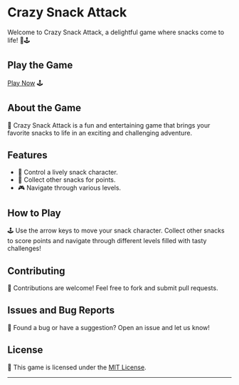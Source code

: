 # Crazy Snack Attack

Welcome to Crazy Snack Attack, a delightful game where snacks come to life! 🍿🕹️

## Play the Game

[Play Now](https://aryan0-1maurya.github.io/crazy-snack-attack/) 🕹️

## About the Game

📜 Crazy Snack Attack is a fun and entertaining game that brings your favorite snacks to life in an exciting and challenging adventure.

## Features

- 🍿 Control a lively snack character.
- 🌮 Collect other snacks for points.
- 🎮 Navigate through various levels.

## How to Play

🕹️ Use the arrow keys to move your snack character. Collect other snacks to score points and navigate through different levels filled with tasty challenges!

## Contributing

🤝 Contributions are welcome! Feel free to fork and submit pull requests.

## Issues and Bug Reports

🐛 Found a bug or have a suggestion? Open an issue and let us know!

## License

📄 This game is licensed under the [MIT License](LICENSE).

---
